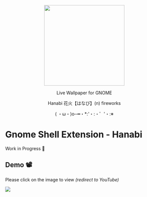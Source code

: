 <p align="center"><img src="https://raw.githubusercontent.com/jeffshee/gnome-ext-hanabi/master/res/sparkler.png" width="256"></p>

<p align="center">Live Wallpaper for GNOME</p>  
<p align="center">Hanabi 花火【はなび】(n) fireworks</p>
<p align="center">( ・ω・)o─━・*:'・:・゜'・:※</p>

# Gnome Shell Extension - Hanabi
Work in Progress 🌱

## Demo 📽️

Please click on the image to view <i>(redirect to YouTube)</i>

[![](https://i3.ytimg.com/vi/BWjXl4h9_BA/maxresdefault.jpg)](https://www.youtube.com/watch?v=BWjXl4h9_BA)
